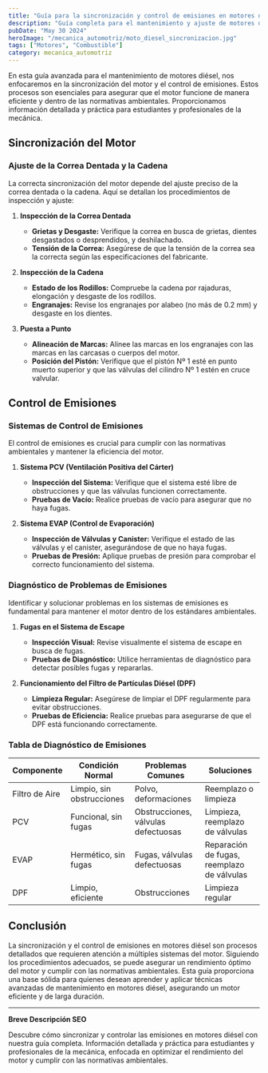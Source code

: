 ```yaml
---
title: "Guía para la sincronización y control de emisiones en motores diésel"
description: "Guía completa para el mantenimiento y ajuste de motores diésel. Aprende sobre sistemas de combustible, admisión y escape con procedimientos detallados y prácticos, diseñados para mejorar el rendimiento del motor y asegurar su eficiencia."
pubDate: "May 30 2024"
heroImage: "/mecanica_automotriz/moto_diesel_sincronizacion.jpg"
tags: ["Motores", "Combustible"]
category: mecanica_automotriz
---
```


En esta guía avanzada para el mantenimiento de motores diésel, nos enfocaremos en la sincronización del motor y el control de emisiones. Estos procesos son esenciales para asegurar que el motor funcione de manera eficiente y dentro de las normativas ambientales. Proporcionamos información detallada y práctica para estudiantes y profesionales de la mecánica.

## Sincronización del Motor

### Ajuste de la Correa Dentada y la Cadena

La correcta sincronización del motor depende del ajuste preciso de la correa dentada o la cadena. Aquí se detallan los procedimientos de inspección y ajuste:

1. **Inspección de la Correa Dentada**

   - **Grietas y Desgaste:** Verifique la correa en busca de grietas, dientes desgastados o desprendidos, y deshilachado.
   - **Tensión de la Correa:** Asegúrese de que la tensión de la correa sea la correcta según las especificaciones del fabricante.

2. **Inspección de la Cadena**

   - **Estado de los Rodillos:** Compruebe la cadena por rajaduras, elongación y desgaste de los rodillos.
   - **Engranajes:** Revise los engranajes por alabeo (no más de 0.2 mm) y desgaste en los dientes.

3. **Puesta a Punto**
   - **Alineación de Marcas:** Alinee las marcas en los engranajes con las marcas en las carcasas o cuerpos del motor.
   - **Posición del Pistón:** Verifique que el pistón Nº 1 esté en punto muerto superior y que las válvulas del cilindro Nº 1 estén en cruce valvular.

## Control de Emisiones

### Sistemas de Control de Emisiones

El control de emisiones es crucial para cumplir con las normativas ambientales y mantener la eficiencia del motor.

1. **Sistema PCV (Ventilación Positiva del Cárter)**

   - **Inspección del Sistema:** Verifique que el sistema esté libre de obstrucciones y que las válvulas funcionen correctamente.
   - **Pruebas de Vacío:** Realice pruebas de vacío para asegurar que no haya fugas.

2. **Sistema EVAP (Control de Evaporación)**
   - **Inspección de Válvulas y Canister:** Verifique el estado de las válvulas y el canister, asegurándose de que no haya fugas.
   - **Pruebas de Presión:** Aplique pruebas de presión para comprobar el correcto funcionamiento del sistema.

### Diagnóstico de Problemas de Emisiones

Identificar y solucionar problemas en los sistemas de emisiones es fundamental para mantener el motor dentro de los estándares ambientales.

1. **Fugas en el Sistema de Escape**

   - **Inspección Visual:** Revise visualmente el sistema de escape en busca de fugas.
   - **Pruebas de Diagnóstico:** Utilice herramientas de diagnóstico para detectar posibles fugas y repararlas.

2. **Funcionamiento del Filtro de Partículas Diésel (DPF)**
   - **Limpieza Regular:** Asegúrese de limpiar el DPF regularmente para evitar obstrucciones.
   - **Pruebas de Eficiencia:** Realice pruebas para asegurarse de que el DPF está funcionando correctamente.

### Tabla de Diagnóstico de Emisiones

| Componente     | Condición Normal          | Problemas Comunes                   | Soluciones                                 |
| -------------- | ------------------------- | ----------------------------------- | ------------------------------------------ |
| Filtro de Aire | Limpio, sin obstrucciones | Polvo, deformaciones                | Reemplazo o limpieza                       |
| PCV            | Funcional, sin fugas      | Obstrucciones, válvulas defectuosas | Limpieza, reemplazo de válvulas            |
| EVAP           | Hermético, sin fugas      | Fugas, válvulas defectuosas         | Reparación de fugas, reemplazo de válvulas |
| DPF            | Limpio, eficiente         | Obstrucciones                       | Limpieza regular                           |

## Conclusión

La sincronización y el control de emisiones en motores diésel son procesos detallados que requieren atención a múltiples sistemas del motor. Siguiendo los procedimientos adecuados, se puede asegurar un rendimiento óptimo del motor y cumplir con las normativas ambientales. Esta guía proporciona una base sólida para quienes desean aprender y aplicar técnicas avanzadas de mantenimiento en motores diésel, asegurando un motor eficiente y de larga duración.

---

**Breve Descripción SEO**

Descubre cómo sincronizar y controlar las emisiones en motores diésel con nuestra guía completa. Información detallada y práctica para estudiantes y profesionales de la mecánica, enfocada en optimizar el rendimiento del motor y cumplir con las normativas ambientales.
